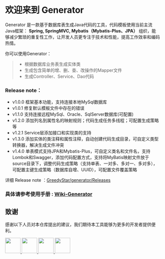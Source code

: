 
# 欢迎来到 Generator

Generator 是一款基于数据库表生成Java代码的工具，代码模板使用当前主流Java框架： **Spring, SpringMVC, Mybatis（Mybatis-Plus、JPA）** 组织，能够减少繁琐的重复性工作，让开发人员更专注于技术和性能，提高工作效率和编码热情。

你可以使用Generator：
> * 根据数据库业务表生成实体类
> * 生成包含简单的增、删、查、改操作的Mapper文件
> * 生成Controller、Service、Dao代码

### Release note：
* v1.0.0 框架基本功能，支持连接本地MySql数据库
* v1.0.1 修复默认模板文件中存在的错误
* v1.1.0 支持连接远程MySql、Oracle、SqlServer数据库(可配置)
* v1.2.0 添加列名到属性名的映射规则；代码生成任务多线程；可配置生成策略等
* v1.2.1 Service层添加接口和实现类的支持
* v1.3.0 添加实体的类注释和属性注释，自动创建代码生成目录，可自定义类型转换器，解决生成文件冲突
* v1.4.0 单表模式支持JPA和Mybatis-Plus，可自定义类名和文件名，支持Lombok和Swagger，添加代码配置方式，支持将MyBatis映射文件放于source目录下，调整代码生成策略（支持单表、一对多、多对一、多对多），可配置主键生成策略（数据库自增、UUID），可配置文件覆盖策略

详细 Release note ：[GreedyStar/generator/Releases](https://github.com/GreedyStar/generator/releases)

### 具体请参考使用手册 : [Wiki-Generator](https://github.com/GreedyStar/generator/wiki)

## 致谢

感谢以下人员对本仓库提出的建议，我们期待本工具能够为更多的开发者提供便利。

<a href="https://github.com/yangmingliang">
    <img src="https://avatars3.githubusercontent.com/u/49601147?s=460&v=4" width="50px">
</a> 
<a href="https://github.com/wnjustdoit">
    <img src="https://avatars1.githubusercontent.com/u/16381569?s=460&u=912742a41633eeb20ade27e1e44cb391ceafb10b&v=4" width="50px">
</a> 
<a href="https://github.com/Wangzx2046">
    <img src="https://avatars3.githubusercontent.com/u/48973003?s=460&u=f0ac785acc3761959916612ede3901ce9e87288a&v=4" width="50px">
</a> 
<a href="https://github.com/Kirehdhjm">
    <img src="https://avatars1.githubusercontent.com/u/43332135?s=460&u=15e5569cf4f5bfd316e9f3326f051794cbd6e78e&v=4" width="50px">
</a> 

